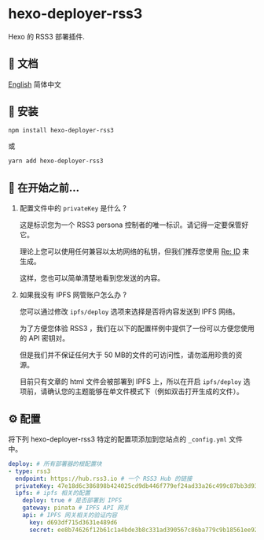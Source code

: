 # hexo-deployer-rss3

Hexo 的 RSS3 部署插件.

## 📝 文档

[English](https://github.com/NaturalSelectionLabs/hexo-deployer-rss3/blob/develop/README.md) 简体中文

## 🎁 安装

``` sh
npm install hexo-deployer-rss3
```

或

``` sh
yarn add hexo-deployer-rss3
```

## 💎 在开始之前...

1. 配置文件中的 `privateKey` 是什么 ?

   这是标识您为一个 RSS3 persona 控制者的唯一标识。请记得一定要保管好它。

   理论上您可以使用任何兼容以太坊网络的私钥，但我们推荐您使用 [Re: ID](https://github.com/NaturalSelectionLabs/Re-ID) 来生成。

   这样，您也可以简单清楚地看到您发送的内容。

2. 如果我没有 IPFS 网管账户怎么办 ?

   您可以通过修改 `ipfs/deploy` 选项来选择是否将内容发送到 IPFS 网络。

   为了方便您体验 RSS3 ，我们在以下的配置样例中提供了一份可以方便您使用的 API 密钥对。

   但是我们并不保证任何大于 50 MB的文件的可访问性，请勿滥用珍贵的资源。

   目前只有文章的 html 文件会被部署到 IPFS 上，所以在开启 `ipfs/deploy` 选项前，请确认您的主题能够在单文件模式下（例如双击打开生成的文件）。


## ⚙ 配置

将下列 hexo-deployer-rss3 特定的配置项添加到您站点的 `_config.yml` 文件中。

``` yaml
deploy: # 所有部署器的根配置块
- type: rss3
  endpoint: https://hub.rss3.io # 一个 RSS3 Hub 的链接
  privateKey: 47e18d6c386898b424025cd9db446f779ef24ad33a26c499c87bb3d9372540ba # 您的私钥，64字节。
  ipfs: # ipfs 相关的配置
    deploy: true # 是否部署到 IPFS
    gateway: pinata # IPFS API 网关
    api: # IPFS 网关相关的验证内容
      key: d693df715d3631e489d6
      secret: ee8b74626f12b61c1a4bde3b8c331ad390567c86ba779c9b18561ee92c1cbff0
```
